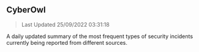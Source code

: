 ## CyberOwl 
> Last Updated 25/09/2022 03:31:18 


A daily updated summary of the most frequent types of security incidents currently being reported from different sources.

